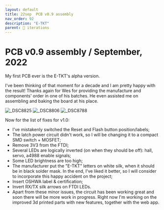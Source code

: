 ```yaml
---
layout: default
title: 22sep  PCB v0.9 assembly
nav_order: 92
description: "E-TKT"
parent: 🧬 iterations
---
```


# **PCB v0.9 assembly** / September, 2022

My first PCB ever is the E-TKT's alpha version.

I've been thinking of that moment for a decade and I am pretty happy with the result! Thanks again for Wes for providing the manufacture and components' order in one of his batches. He even assisted me on assembling and baking the board at his place.

![_DSC8825](https://user-images.githubusercontent.com/15098003/190516663-c5739091-2581-4123-991b-4c49b33a3d9c.jpg)
![_DSC8806](https://user-images.githubusercontent.com/15098003/190516667-123d188d-8279-43ed-b5f4-570bd4ba9b9d.jpg)
![_DSC8788](https://user-images.githubusercontent.com/15098003/190516666-0069df2f-6f6f-4ea0-9d59-972dea0e7e48.jpg)


Now for the list of fixes for v1.0:
- I've mistakenly switched the Reset and Flash button position/labels;
- The latch power circuit didn't work, so I will be changing it to a compact SMD switch + MOSFET;
- Remove 3V3 from the FTDI;
- Several LEDs are logically inverted (on when they should be off): hall, servo, a4988 enable signals;
- Some LED brightness are too high;
- The manufacturer put the "E-TKT" letters on white silk, when it should be in black solder mask. In the end, I've liked it better, so I will consider  to incorporate this happy accident on the project;
- Insert OSHWA label & certification;
- Invert RX/TX silk arrows on FTDI LEDs.
- Apart from these minor issues, the circuit has been working great and soon there will be more work in progress. Right now I'm working on the improved 3d printed parts with new features, together with the web app.

